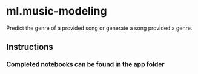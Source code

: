 # ml.music-modeling
Predict the genre of a provided song or generate a song provided a genre.

## Instructions
### Completed notebooks can be found in the app folder
